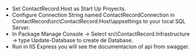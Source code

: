 - Set ContactRecord.Host as Start Up Proyects.
- Configure Connection String named ContactRecordConnection in ContactRecord\src\ContactRecord.Host\appsettings to your local SQL Server.
- In Package Manage Console -> Select src\ContactRecord.Infrastructure -> type Update-Database to create de Database.
- Run in IIS Express you will see the documentacion of api from swagger.
